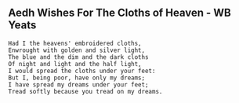 ## Aedh Wishes For The Cloths of Heaven - WB Yeats

```
Had I the heavens' embroidered cloths,
Enwrought with golden and silver light,
The blue and the dim and the dark cloths
Of night and light and the half light,
I would spread the cloths under your feet:
But I, being poor, have only my dreams;
I have spread my dreams under your feet;
Tread softly because you tread on my dreams.
```